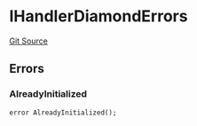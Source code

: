 # IHandlerDiamondErrors
[Git Source](https://github.com/thrackle-io/tron/blob/eb8a3e1cf83581100fd90ef911919e537c2c55cb/src/common/IErrors.sol)


## Errors
### AlreadyInitialized

```solidity
error AlreadyInitialized();
```

